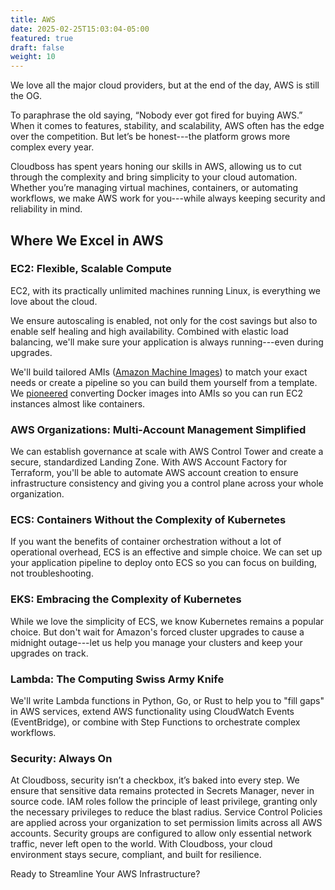 ```yaml
---
title: AWS
date: 2025-02-25T15:03:04-05:00
featured: true
draft: false
weight: 10
---
```


We love all the major cloud providers, but at the end of the day, AWS is still the OG.

<!--more-->

To paraphrase the old saying, “Nobody ever got fired for buying AWS.” When it comes to features, stability, and scalability, AWS often has the edge over the competition. But let’s be honest---the platform grows more complex every year.

Cloudboss has spent years honing our skills in AWS, allowing us to cut through the complexity and bring simplicity to your cloud automation. Whether you’re managing virtual machines, containers, or automating workflows, we make AWS work for you---while always keeping security and reliability in mind.

## Where We Excel in AWS

### EC2: Flexible, Scalable Compute

EC2, with its practically unlimited machines running Linux, is everything we love about the cloud.

We ensure autoscaling is enabled, not only for the cost savings but also to enable self healing and high availability. Combined with elastic load balancing, we'll make sure your application is always running---even during upgrades.

We'll build tailored AMIs ([Amazon Machine Images](https://docs.aws.amazon.com/AWSEC2/latest/UserGuide/AMIs.html)) to match your exact needs or create a pipeline so you can build them yourself from a template. We [pioneered](https://github.com/cloudboss/easyto) converting Docker images into AMIs so you can run EC2 instances almost like containers.

### AWS Organizations: Multi-Account Management Simplified

We can establish governance at scale with AWS Control Tower and create a secure, standardized Landing Zone. With AWS Account Factory for Terraform, you'll be able to automate AWS account creation to ensure infrastructure consistency and giving you a control plane across your whole organization.

### ECS: Containers Without the Complexity of Kubernetes

If you want the benefits of container orchestration without a lot of operational overhead, ECS is an effective and simple choice. We can set up your application pipeline to deploy onto ECS so you can focus on building, not troubleshooting.

### EKS: Embracing the Complexity of Kubernetes

While we love the simplicity of ECS, we know Kubernetes remains a popular choice. But don't wait for Amazon's forced cluster upgrades to cause a midnight outage---let us help you manage your clusters and keep your upgrades on track.

### Lambda: The Computing Swiss Army Knife

We'll write Lambda functions in Python, Go, or Rust to help you to "fill gaps" in AWS services, extend AWS functionality using CloudWatch Events (EventBridge), or combine with Step Functions to orchestrate complex workflows.

### Security: Always On

At Cloudboss, security isn’t a checkbox, it’s baked into every step. We ensure that sensitive data remains protected in Secrets Manager, never in source code. IAM roles follow the principle of least privilege, granting only the necessary privileges to reduce the blast radius. Service Control Policies are applied across your organization to set permission limits across all AWS accounts. Security groups are configured to allow only essential network traffic, never left open to the world. With Cloudboss, your cloud environment stays secure, compliant, and built for resilience.

Ready to Streamline Your AWS Infrastructure?
